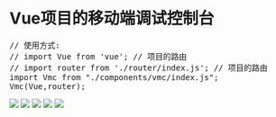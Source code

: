 
<h1>Vue项目的移动端调试控制台</h1>


<pre>
// 使用方式: 
// import Vue from 'vue'; // 项目的路由 
// import router from './router/index.js'; // 项目的路由 
import Vmc from "./components/vmc/index.js";
Vmc(Vue,router); 
</pre>

<img src="./doc/console.png" > 
<img src="./doc/element.png" > 
<img src="./doc/network.png" > 
<img src="./doc/routes.png" > 
<img src="./doc/storage.png" > 





 




















